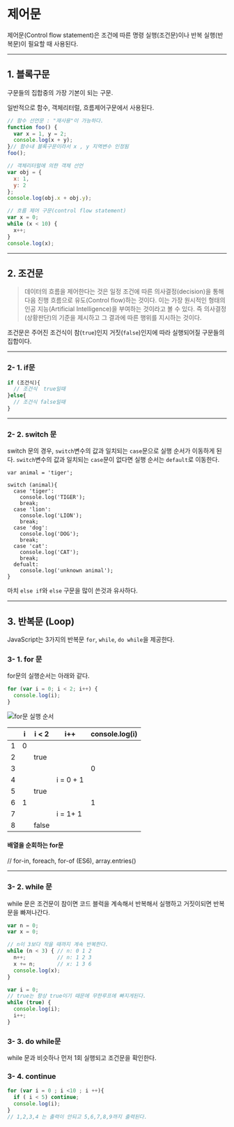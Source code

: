 # 제어문

제어문(Control flow statement)은 조건에 따른 명령 실행(조건문)이나 반복 실행(반복문)이 필요할 때 사용된다.

***

## 1. 블록구문

구문들의 집합중의 가장 기본이 되는 구문. 

일반적으로 함수, 객체리터럴, 흐름제어구문에서 사용된다.

```javascript
// 함수 선언문 : "재사용"이 가능하다.
function foo() {
  var x = 1, y = 2; 
  console.log(x + y);  
}// 함수내 블록구문이라서 x , y 지역변수 인정됨
foo();

// 객체리터럴에 의한 객체 선언
var obj = {
  x: 1,
  y: 2
}; 
console.log(obj.x + obj.y);

// 흐름 제어 구문(control flow statement)
var x = 0;
while (x < 10) {
  x++;
}
console.log(x);
```

---

## 2. 조건문

> 데이터의 흐름을 제어한다는 것은 일정 조건에 따른 의사결정(decision)을 통해 다음 진행 흐름으로 유도(Control flow)하는 것이다. 이는 가장 원시적인 형태의 인공 지능(Artificial Intelligence)을 부여하는 것이라고 볼 수 있다. 즉 의사결정(상황판단)의 기준을 제시하고 그 결과에 따른 행위를 지시하는 것이다.

조건문은 주어진 조건식이 참(`true`)인지 거짓(`false`)인지에 따라 실행되어질 구문들의 집합이다.

---

### 2- 1. if문

```javascript
if (조건식){
  // 조건식  true일때
}else{
  // 조건식 false일때
}
```

---

### 2- 2. switch 문

switch 문의 경우, `switch`변수의 값과 일치되는 `case`문으로 실행 순서가 이동하게 된다. `switch`변수의 값과 일치되는 `case`문이 없다면 실행 순서는 `default`로 이동한다.

```javasc
var animal = 'tiger';

switch (animal){
  case 'tiger':
  	console.log('TIGER');
  	break;
  case 'lion':
  	console.log('LION');
  	break;
  case 'dog':
  	console.log('DOG');
  	break;
  case 'cat':
  	console.log('CAT');
  	break;
  defualt:
  	console.log('unknown animal');
}
```

마치 `else if`와 `else` 구문을 많이 쓴것과 유사하다.

---

## 3. 반복문 (Loop)

JavaScript는 3가지의 반복문 `for`, `while`, `do while`을 제공한다.



### 3- 1. for 문

for문의 실행순서는 아래와 같다.

```javascript
for (var i = 0; i < 2; i++) {
  console.log(i);
}
```

![for문 실행 순서](http://poiemaweb.com/img/for-statement.png)

|      | i    | i < 2 | i++       | console.log(i) |
| ---- | ---- | ----- | --------- | -------------- |
| 1    | 0    |       |           |                |
| 2    |      | true  |           |                |
| 3    |      |       |           | 0              |
| 4    |      |       | i = 0 + 1 |                |
| 5    |      | true  |           |                |
| 6    | 1    |       |           | 1              |
| 7    |      |       | i = 1+ 1  |                |
| 8    |      | false |           |                |

#### 배열을 순회하는 for문


// for-in, foreach, for-of (ES6), array.entries()

---

### 3- 2. while 문

while 문은 조건문이 참이면 코드 블럭을 계속해서 반복해서 실행하고 거짓이되면 반복문을 빠져나간다.

```javascript
var n = 0;
var x = 0;

// n이 3보다 작을 때까지 계속 반복한다.
while (n < 3) { // n: 0 1 2
  n++;          // n: 1 2 3
  x += n;       // x: 1 3 6
  console.log(x);
}

var i = 0;
// true는 항상 true이기 때문에 무한루프에 빠지게된다.
while (true) {
  console.log(i);
  i++;
}
```

### 3- 3. do while문

while 문과 비슷하나 먼저 1회 실행되고 조건문을 확인한다.

### 3- 4. continue

```javascript
for (var i = 0 ; i <10 ; i ++){
  if ( i < 5) continue;
  console.log(i);
}
// 1,2,3,4 는 출력이 안되고 5,6,7,8,9까지 출력된다.
```

